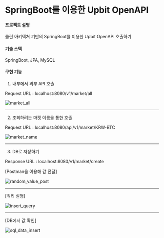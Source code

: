 # SpringBoot를 이용한 Upbit OpenAPI

#### 프로젝트 설명
클린 아키텍처 기반의 SpringBoot를 이용한 Upbit OpenAPI 호출하기


#### 기술 스택
SpringBoot, JPA, MySQL


#### 구현 기능
1. 내부에서 외부 API 호출

Request URL : localhost:8080/v1/market/all


![market_all](https://user-images.githubusercontent.com/84756243/216938744-ad9d3295-fdbb-4147-9f62-407415638d1b.png)


---


2. 조회하려는 마켓 이름을 통한 호출

Request URL : localhost:8080/api/v1/market/KRW-BTC

![market_name](https://user-images.githubusercontent.com/84756243/216938821-269e87bf-dc33-4277-9c72-535a0f5a389e.png)

---


3. DB로 저장하기
 
Response URL : localhost:8080/v1/market/create

[Postman을 이용해 값 전달]

![random_value_post](https://user-images.githubusercontent.com/84756243/216937330-358cb68d-8b28-4b4e-9819-c5017e9e7b23.png)


---


[쿼리 실행]

![insert_query](https://user-images.githubusercontent.com/84756243/216939239-7e803523-fc56-4be8-ac79-0e68ba2b7251.png)

---

[DB에서 값 확인]

![sql_data_insert](https://user-images.githubusercontent.com/84756243/216937468-5f6f66fd-d92d-4473-96ee-bf8085ca616b.png)
